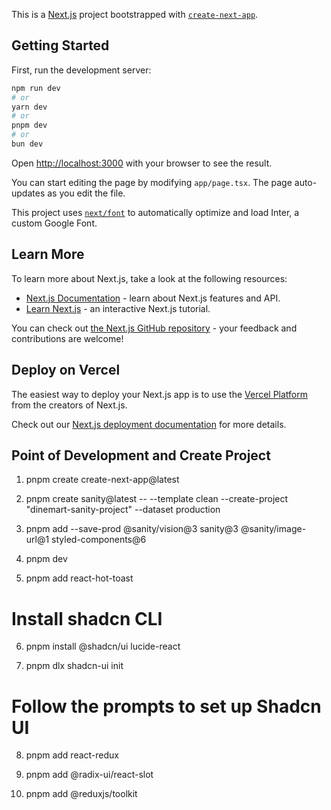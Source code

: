 This is a [Next.js](https://nextjs.org/) project bootstrapped with [`create-next-app`](https://github.com/vercel/next.js/tree/canary/packages/create-next-app).

## Getting Started

First, run the development server:

```bash
npm run dev
# or
yarn dev
# or
pnpm dev
# or
bun dev
```

Open [http://localhost:3000](http://localhost:3000) with your browser to see the result.

You can start editing the page by modifying `app/page.tsx`. The page auto-updates as you edit the file.

This project uses [`next/font`](https://nextjs.org/docs/basic-features/font-optimization) to automatically optimize and load Inter, a custom Google Font.

## Learn More

To learn more about Next.js, take a look at the following resources:

- [Next.js Documentation](https://nextjs.org/docs) - learn about Next.js features and API.
- [Learn Next.js](https://nextjs.org/learn) - an interactive Next.js tutorial.

You can check out [the Next.js GitHub repository](https://github.com/vercel/next.js/) - your feedback and contributions are welcome!

## Deploy on Vercel

The easiest way to deploy your Next.js app is to use the [Vercel Platform](https://vercel.com/new?utm_medium=default-template&filter=next.js&utm_source=create-next-app&utm_campaign=create-next-app-readme) from the creators of Next.js.

Check out our [Next.js deployment documentation](https://nextjs.org/docs/deployment) for more details.


## Point of Development and Create Project

1.  pnpm create create-next-app@latest
2.  pnpm create sanity@latest -- --template clean --create-project "dinemart-sanity-project" --dataset production
3.  pnpm add --save-prod @sanity/vision@3 sanity@3 @sanity/image-url@1 styled-components@6
4.  pnpm dev

5.  pnpm add react-hot-toast

# Install shadcn CLI
6. pnpm install @shadcn/ui lucide-react
 
7.  pnpm dlx shadcn-ui init

# Follow the prompts to set up Shadcn UI

8.  pnpm add react-redux

9.  pnpm add @radix-ui/react-slot

10. pnpm add @reduxjs/toolkit

